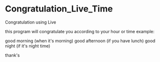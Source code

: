 # Congratulation_Live_Time
Congratulation using Live 

this program will congratulate you according to your hour or time
example:

good morning (when it's morning)
good afternoon (if you have lunch)
good night (if it's night time)

thank's
